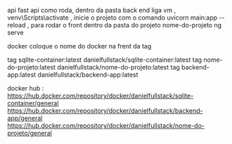 api fast api como roda, dentro da pasta back end liga vm , venv\Scripts\activate  , inicie o projeto com  o comando  uvicorn main:app --reload    , para rodar o front  dentro da pasta do projeto nome-do-projeto ng serve

docker coloque o nome do docker na frent da tag 

tag sqlite-container:latest danielfullstack/sqlite-container:latest
tag nome-do-projeto:latest danielfullstack/nome-do-projeto:latest
tag backend-app:latest danielfullstack/backend-app:latest  

docker hub :
https://hub.docker.com/repository/docker/danielfullstack/sqlite-container/general
https://hub.docker.com/repository/docker/danielfullstack/backend-app/general
https://hub.docker.com/repository/docker/danielfullstack/nome-do-projeto/general

